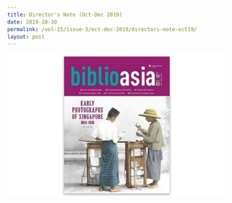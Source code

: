 ```yaml
---
title: Director's Note (Oct-Dec 2019)
date: 2019-10-30
permalink: /vol-15/issue-3/oct-dec-2019/directors-note-oct19/
layout: post
---
```


<img src="/images/Vol-15-issue-3/vol15_iss3.jpg">

